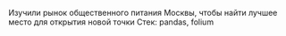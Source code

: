 Изучили рынок общественного питания Москвы, чтобы найти лучшее место для открытия новой точки
Стек: pandas, folium
